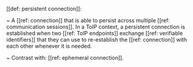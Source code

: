 [[def: persistent connection]]:

~ A [[ref: connection]] that is able to persist across multiple [[ref: communication sessions]]. In a ToIP context, a persistent connection is established when two [[ref: ToIP endpoints]] exchange [[ref: verifiable identifiers]] that they can use to re-establish the [[ref: connection]] with each other whenever it is needed.

~ Contrast with: [[ref: ephemeral connection]].

